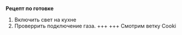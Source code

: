 **Рецепт по готовке**

1. Включить свет на кухне
2. Проверрить подключение газа.
+++
+++
Смотрим ветку Cooki